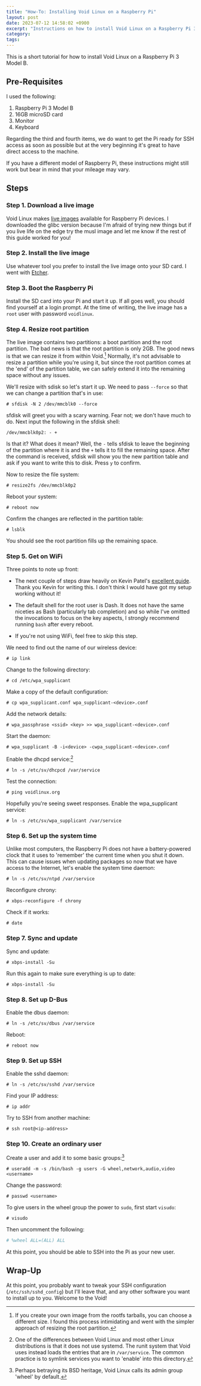 ```yaml
---
title: "How-To: Installing Void Linux on a Raspberry Pi"
layout: post
date: 2023-07-12 14:58:02 +0900
excerpt: "Instructions on how to install Void Linux on a Raspberry Pi 3 Model B."
category:
tags:
---
```

This is a short tutorial for how to install Void Linux on a Raspberry Pi 3 Model B.

## Pre-Requisites

I used the following:

1. Raspberry Pi 3 Model B
2. 16GB microSD card
3. Monitor
4. Keyboard

Regarding the third and fourth items, we do want to get the Pi ready for SSH access as soon as possible but at the very beginning it's great to have direct access to the machine.

If you have a different model of Raspberry Pi, these instructions might still work but bear in mind that your mileage may vary.

## Steps

### Step 1. Download a live image

Void Linux makes [live images][rpi-images] available for Raspberry Pi devices. I downloaded the glibc version because I'm afraid of trying new things but if you live life on the edge try the musl image and let me know if the rest of this guide worked for you!

[rpi-images]: https://voidlinux.org/download/ "Download the Void Linux live images for Raspberry Pi devices"

### Step 2. Install the live image

Use whatever tool you prefer to install the live image onto your SD card. I went with [Etcher][].

[Etcher]: https://etcher.balena.io "The home page for Balena Etcher"

### Step 3. Boot the Raspberry Pi

Install the SD card into your Pi and start it up. If all goes well, you should find yourself at a login prompt. At the time of writing, the live image has a `root` user with password `voidlinux`.

### Step 4. Resize root partition

The live image contains two partitions: a boot partition and the root partition. The bad news is that the root partition is only 2GB. The good news is that we can resize it from within Void.[^size] Normally, it's not advisable to resize a partition while you're using it, but since the root partition comes at the 'end' of the partition table, we can safely extend it into the remaining space without any issues.

We'll resize with sdisk so let's start it up. We need to pass `--force` so that we can change a partition that's in use:

```console
# sfdisk -N 2 /dev/mmcblk0 --force
```

sfdisk will greet you with a scary warning. Fear not; we don't have much to do. Next input the following in the sfdisk shell:

```console
/dev/mmcblk0p2: - +
```

Is that it? What does it mean? Well, the `-` tells sfdisk to leave the beginning of the partition where it is and the `+` tells it to fill the remaining space. After the command is received, sfdisk will show you the new partition table and ask if you want to write this to disk. Press `y` to confirm.

Now to resize the file system:

```console
# resize2fs /dev/mmcblk0p2
```

Reboot your system:

```console
# reboot now
```

Confirm the changes are reflected in the partition table:

```console
# lsblk
```

You should see the root partition fills up the remaining space.

### Step 5. Get on WiFi

Three points to note up front:

- The next couple of steps draw heavily on Kevin Patel's [excellent guide][kp-guide]. Thank you Kevin for writing this. I don't think I would have got my setup working without it!

[kp-guide]: https://blog.kevindirect.com/post/20191109_nine-steps-to-void-linux-on-rpi/ "Read 'Nine Steps to Void Linux on Raspberry Pi'"

- The default shell for the root user is Dash. It does not have the same niceties as Bash (particularly tab completion) and so while I've omitted the invocations to focus on the key aspects, I strongly recommend running `bash` after every reboot.

- If you're not using WiFi, feel free to skip this step.

We need to find out the name of our wireless device:

```console
# ip link
```

Change to the following directory:

```console
# cd /etc/wpa_supplicant
```

Make a copy of the default configuration:

```console
# cp wpa_supplicant.conf wpa_supplicant-<device>.conf
```

Add the network details:

```console
# wpa_passphrase <ssid> <key> >> wpa_supplicant-<device>.conf
```

Start the daemon:

```console
# wpa_supplicant -B -i<device> -cwpa_supplicant-<device>.conf
```

Enable the dhcpd service:[^runit]

```console
# ln -s /etc/sv/dhcpcd /var/service
```

Test the connection:

```console
# ping voidlinux.org
```

Hopefully you're seeing sweet responses. Enable the wpa_supplicant service:

```console
# ln -s /etc/sv/wpa_supplicant /var/service
```

### Step 6. Set up the system time

Unlike most computers, the Raspberry Pi does not have a battery-powered clock that it uses to 'remember' the current time when you shut it down. This can cause issues when updating packages so now that we have access to the Internet, let's enable the system time daemon:

```console
# ln -s /etc/sv/ntpd /var/service
```

Reconfigure chrony:

```console
# xbps-reconfigure -f chrony
```

Check if it works:

```console
# date
```

### Step 7. Sync and update

Sync and update:

```console
# xbps-install -Su
```

Run this again to make sure everything is up to date:

```console
# xbps-install -Su
```

### Step 8. Set up D-Bus

Enable the dbus daemon:

```console
# ln -s /etc/sv/dbus /var/service
```

Reboot:

```console
# reboot now
```

### Step 9. Set up SSH

Enable the sshd daemon:

```console
# ln -s /etc/sv/sshd /var/service
```

Find your IP address:

```console
# ip addr
```

Try to SSH from another machine:

```console
# ssh root@<ip-address>
```

### Step 10. Create an ordinary user

Create a user and add it to some basic groups:[^bsd]

```console
# useradd -m -s /bin/bash -g users -G wheel,network,audio,video <username>
```

Change the password:

```console
# passwd <username>
```

To give users in the wheel group the power to `sudo`, first start `visudo`:

```console
# visudo
```

Then uncomment the following:

```conf
# %wheel ALL=(ALL) ALL
```

At this point, you should be able to SSH into the Pi as your new user.

## Wrap-Up

At this point, you probably want to tweak your SSH configuration (`/etc/ssh/sshd_config`) but I'll leave that, and any other software you want to install up to you. Welcome to the Void!

[^size]: If you create your own image from the rootfs tarballs, you can choose a different size. I found this process intimidating and went with the simpler approach of resizing the root partition.

[^runit]: One of the differences between Void Linux and most other Linux distributions is that it does not use systemd. The runit system that Void uses instead loads the entries that are in `/var/service`. The common practice is to symlink services you want to 'enable' into this directory.

[^bsd]: Perhaps betraying its BSD heritage, Void Linux calls its admin group 'wheel' by default.
